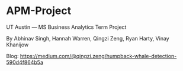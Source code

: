 # APM-Project

UT Austin — MS Business Analytics Term Project

By Abhinav Singh, Hannah Warren, Qingzi Zeng, Ryan Harty, Vinay Khanijow

Blog: https://medium.com/@qingzi.zeng/humpback-whale-detection-590d4f864b5a
